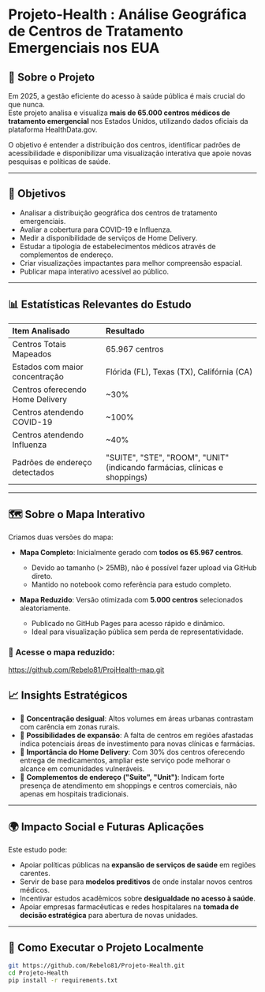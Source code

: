 # Projeto-Health : Análise Geográfica de Centros de Tratamento Emergenciais nos EUA

## 📖 Sobre o Projeto

Em 2025, a gestão eficiente do acesso à saúde pública é mais crucial do que nunca.  
Este projeto analisa e visualiza **mais de 65.000 centros médicos de tratamento emergencial** nos Estados Unidos, utilizando dados oficiais da plataforma HealthData.gov.

O objetivo é entender a distribuição dos centros, identificar padrões de acessibilidade e disponibilizar uma visualização interativa que apoie novas pesquisas e políticas de saúde.

---

## 🎯 Objetivos

- Analisar a distribuição geográfica dos centros de tratamento emergenciais.
- Avaliar a cobertura para COVID-19 e Influenza.
- Medir a disponibilidade de serviços de Home Delivery.
- Estudar a tipologia de estabelecimentos médicos através de complementos de endereço.
- Criar visualizações impactantes para melhor compreensão espacial.
- Publicar mapa interativo acessível ao público.

---

## 📊 Estatísticas Relevantes do Estudo

| Item Analisado | Resultado |
|:--|:--|
| Centros Totais Mapeados | 65.967 centros |
| Estados com maior concentração | Flórida (FL), Texas (TX), Califórnia (CA) |
| Centros oferecendo Home Delivery | ~30% |
| Centros atendendo COVID-19 | ~100% |
| Centros atendendo Influenza | ~40% |
| Padrões de endereço detectados | "SUITE", "STE", "ROOM", "UNIT" (indicando farmácias, clínicas e shoppings) |

---

## 🗺️ Sobre o Mapa Interativo

Criamos duas versões do mapa:

- **Mapa Completo**: Inicialmente gerado com **todos os 65.967 centros**.
  - Devido ao tamanho (> 25MB), não é possível fazer upload via GitHub direto.
  - Mantido no notebook como referência para estudo completo.
  
- **Mapa Reduzido**: Versão otimizada com **5.000 centros** selecionados aleatoriamente.
  - Publicado no GitHub Pages para acesso rápido e dinâmico.
  - Ideal para visualização pública sem perda de representatividade.

### 📎 Acesse o mapa reduzido:
https://github.com/Rebelo81/ProjHealth-map.git

## 📈 Insights Estratégicos

- 🔹 **Concentração desigual**: Altos volumes em áreas urbanas contrastam com carência em zonas rurais.
- 🔹 **Possibilidades de expansão**: A falta de centros em regiões afastadas indica potenciais áreas de investimento para novas clínicas e farmácias.
- 🔹 **Importância do Home Delivery**: Com 30% dos centros oferecendo entrega de medicamentos, ampliar este serviço pode melhorar o alcance em comunidades vulneráveis.
- 🔹 **Complementos de endereço ("Suite", "Unit")**: Indicam forte presença de atendimento em shoppings e centros comerciais, não apenas em hospitais tradicionais.

---

## 🌍 Impacto Social e Futuras Aplicações

Este estudo pode:

- Apoiar políticas públicas na **expansão de serviços de saúde** em regiões carentes.
- Servir de base para **modelos preditivos** de onde instalar novos centros médicos.
- Incentivar estudos acadêmicos sobre **desigualdade no acesso à saúde**.
- Apoiar empresas farmacêuticas e redes hospitalares na **tomada de decisão estratégica** para abertura de novas unidades.

---

## 🚀 Como Executar o Projeto Localmente

```bash
git https://github.com/Rebelo81/Projeto-Health.git
cd Projeto-Health
pip install -r requirements.txt
